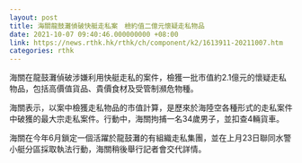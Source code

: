 ```yaml
---
layout: post
title: 海關龍鼓灘偵破快艇走私案　檢約值二億元懷疑走私物品
date: 2021-10-07 09:40:46.000000000 +08:00
link: https://news.rthk.hk/rthk/ch/component/k2/1613911-20211007.htm
categories: rthk
---
```


海關在龍鼓灘偵破涉嫌利用快艇走私的案件，檢獲一批市值約2.1億元的懷疑走私物品，包括高價值貨品、貴價食材及受管制瀕危物種。

海關表示，以案中檢獲走私物品的市值計算，是歷來於海陸空各種形式的走私案件中破獲的最大宗走私案件。行動中，海關拘捕一名34歲男子，並扣查4輛貨車。

海關在今年6月鎖定一個活躍於龍鼓灘的有組織走私集團，並在上月23日聯同水警小艇分區採取執法行動，海關稍後舉行記者會交代詳情。
